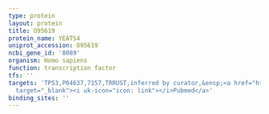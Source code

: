 ```yaml
---
type: protein
layout: protein
title: O95619
protein_name: YEATS4
uniprot_accession: O95619
ncbi_gene_id: '8089'
organism: Homo sapiens
function: transcription factor
tfs: ''
targets: 'TP53,P04637,7157,TRRUST,inferred by curator,&ensp;<a href="https://www.ncbi.nlm.nih.gov/pubmed/?term=18214854%5Buid%5D"
  target="_blank"><i uk-icon="icon: link"></i>Pubmed</a>'
binding_sites: ''
---
```

